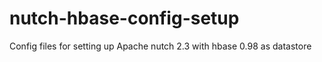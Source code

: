 # nutch-hbase-config-setup
Config files for setting up Apache nutch 2.3 with hbase 0.98 as datastore
